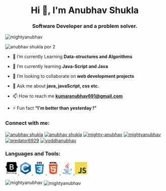 <h1 align="center">Hi 👋, I'm Anubhav Shukla</h1>
<h3 align="center">Software Developer and a problem solver.</h3>

<p align="left"> <img src="https://komarev.com/ghpvc/?username=mightyanubhav&label=Profile%20views&color=0e75b6&style=flat" alt="mightyanubhav" /> </p>

![anubhav shukla por 2](https://user-images.githubusercontent.com/76528481/150057006-249ff899-13d1-4d97-80b4-2bd544f9baee.png)


- 🔭 I’m currently Learning **Data-structures and Algorithms**

- 🌱 I’m currently learning **Java-Script and Java**

- 👯 I’m looking to collaborate on **web development projects**

- 💬 Ask me about **java, javaScript, css etc.**

- 📫 How to reach me **kumaranubhav691@gmail.com**

- ⚡ Fun fact **“I'm better than yesterday !”**

<h3 align="left">Connect with me:</h3>
<p align="left">
<a href="https://linkedin.com/in/anubhav shukla" target="blank"><img align="center" src="https://raw.githubusercontent.com/rahuldkjain/github-profile-readme-generator/master/src/images/icons/Social/linked-in-alt.svg" alt="anubhav shukla" height="30" width="40" /></a>
<a href="https://fb.com/anubhav shukla" target="blank"><img align="center" src="https://raw.githubusercontent.com/rahuldkjain/github-profile-readme-generator/master/src/images/icons/Social/facebook.svg" alt="anubhav shukla" height="30" width="40" /></a>
<a href="https://instagram.com/mighty-anubhav" target="blank"><img align="center" src="https://raw.githubusercontent.com/rahuldkjain/github-profile-readme-generator/master/src/images/icons/Social/instagram.svg" alt="mighty-anubhav" height="30" width="40" /></a>
<a href="https://www.codechef.com/users/mightyanubhav" target="blank"><img align="center" src="https://cdn.jsdelivr.net/npm/simple-icons@3.1.0/icons/codechef.svg" alt="mightyanubhav" height="30" width="40" /></a>
<a href="https://codeforces.com/profile/predator6929" target="blank"><img align="center" src="https://raw.githubusercontent.com/rahuldkjain/github-profile-readme-generator/master/src/images/icons/Social/codeforces.svg" alt="predator6929" height="30" width="40" /></a>
<a href="https://auth.geeksforgeeks.org/user/yoddhanubhav" target="blank"><img align="center" src="https://raw.githubusercontent.com/rahuldkjain/github-profile-readme-generator/master/src/images/icons/Social/geeks-for-geeks.svg" alt="yoddhanubhav" height="30" width="40" /></a>
</p>

<h3 align="left">Languages and Tools:</h3>
<p align="left"> <a href="https://getbootstrap.com" target="_blank" rel="noreferrer"> <img src="https://raw.githubusercontent.com/devicons/devicon/master/icons/bootstrap/bootstrap-plain-wordmark.svg" alt="bootstrap" width="40" height="40"/> </a> <a href="https://www.cprogramming.com/" target="_blank" rel="noreferrer"> <img src="https://raw.githubusercontent.com/devicons/devicon/master/icons/c/c-original.svg" alt="c" width="40" height="40"/> </a> <a href="https://www.w3schools.com/css/" target="_blank" rel="noreferrer"> <img src="https://raw.githubusercontent.com/devicons/devicon/master/icons/css3/css3-original-wordmark.svg" alt="css3" width="40" height="40"/> </a> <a href="https://www.w3.org/html/" target="_blank" rel="noreferrer"> <img src="https://raw.githubusercontent.com/devicons/devicon/master/icons/html5/html5-original-wordmark.svg" alt="html5" width="40" height="40"/> </a> <a href="https://www.java.com" target="_blank" rel="noreferrer"> <img src="https://raw.githubusercontent.com/devicons/devicon/master/icons/java/java-original.svg" alt="java" width="40" height="40"/> </a> <a href="https://developer.mozilla.org/en-US/docs/Web/JavaScript" target="_blank" rel="noreferrer"> <img src="https://raw.githubusercontent.com/devicons/devicon/master/icons/javascript/javascript-original.svg" alt="javascript" width="40" height="40"/> </a> </p>

<p><img align="left" src="https://github-readme-stats.vercel.app/api/top-langs?username=mightyanubhav&show_icons=true&locale=en&layout=compact" alt="mightyanubhav" /></p>

<p>&nbsp;<img align="center" src="https://github-readme-stats.vercel.app/api?username=mightyanubhav&show_icons=true&locale=en" alt="mightyanubhav" /></p>
